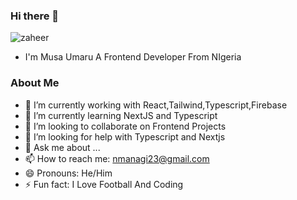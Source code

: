 ### Hi there 👋

![zaheer](https://github.com/musa108/musa108/assets/81855645/561602dd-e1a1-483b-a8d3-d0f7030e8bc8)

- I'm Musa Umaru A Frontend Developer From NIgeria

### About Me
- 🔭 I’m currently working with React,Tailwind,Typescript,Firebase
- 🌱 I’m currently learning NextJS and Typescript
- 👯 I’m looking to collaborate on Frontend Projects
- 🤔 I’m looking for help with Typescript and Nextjs
- 💬 Ask me about ...
- 📫 How to reach me: nmanagi23@gmail.com
- 😄 Pronouns: He/Him
- ⚡ Fun fact: I Love Football And Coding

